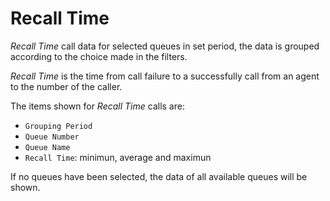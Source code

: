 # Recall Time

*Recall Time* call data for selected queues in
set period, the data is grouped according to the choice
made in the filters.

*Recall Time* is the time from call failure to a successfully
call from an agent to the number of the caller.

The items shown for *Recall Time* calls are:

- `Grouping Period`
- `Queue Number`
- `Queue Name`
- `Recall Time`: minimun, average and maximun

If no queues have been selected, the data of all available queues will
be shown.
